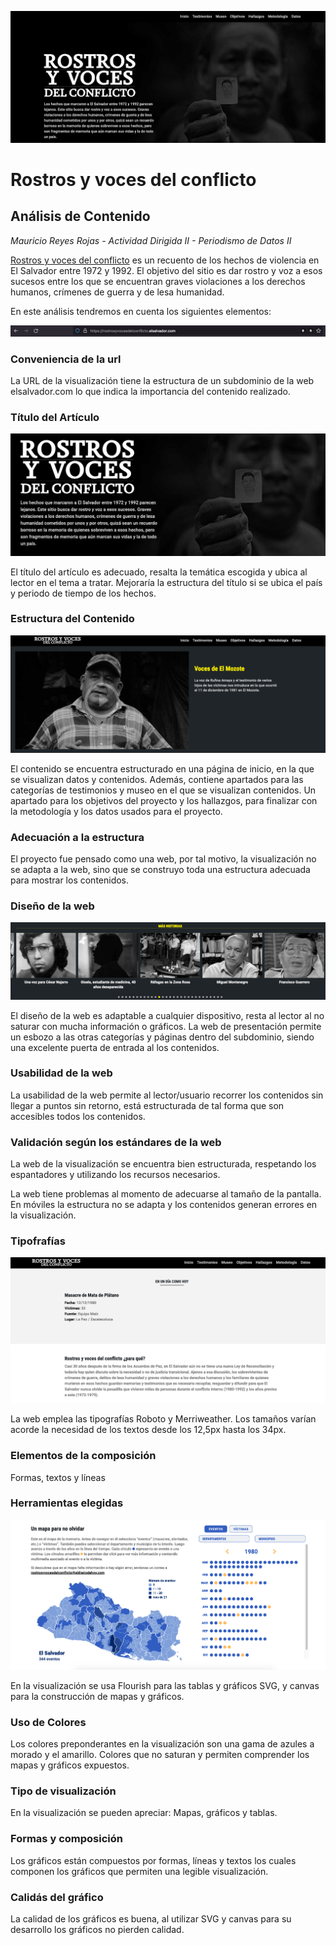 [![En Imagen Página de inicio del proyecto Rostros y Voces del Conflicto](https://github.com/mauricioreyes87/docs/blob/main/img/act2-g1.png?raw=true)]()

# Rostros y voces del conflicto

## Análisis de Contenido

_Mauricio Reyes Rojas - Actividad Dirigida II - Periodismo de Datos II_

[Rostros y voces del conflicto](https://rostrosyvocesdelconflicto.elsalvador.com/) es un recuento de los hechos de violencia en El Salvador entre 1972 y 1992. El objetivo del sitio es dar rostro y voz a esos sucesos entre los que se encuentran graves violaciones a los derechos humanos, crímenes de guerra y de lesa humanidad.

En este análisis tendremos en cuenta los siguientes elementos:

[![En imagen visualización de la URL - Enlace web al proyecto rostros y voces del conflicto](https://github.com/mauricioreyes87/docs/blob/main/img/act2-g2.png?raw=true)]()

### Conveniencia de la url

La URL de la visualización tiene la estructura de un subdominio de la web elsalvador.com lo que indica la importancia del contenido realizado.

### Título del Artículo

[![En imagen visualización del titulo y texto introductorio](https://github.com/mauricioreyes87/docs/blob/main/img/act2-g3.png?raw=true)]()

El título del artículo es adecuado, resalta la temática escogida y ubica al lector en el tema a tratar. Mejoraría la estructura del título si se ubica el país y periodo de tiempo de los hechos.

### Estructura del Contenido

[![En imagen visualización estructura de la web](https://github.com/mauricioreyes87/docs/blob/main/img/act2-g4.png?raw=true)]()

El contenido se encuentra estructurado en una página de inicio, en la que se visualizan datos y contenidos. Además, contiene apartados para las categorías de testimonios y museo en el que se visualizan contenidos. Un apartado para los objetivos del proyecto y los hallazgos, para finalizar con la metodología y los datos usados para el proyecto.

### Adecuación a la estructura

El proyecto fue pensado como una web, por tal motivo, la visualización no se adapta a la web, sino que se construyo toda una estructura adecuada para mostrar los contenidos.

### Diseño de la web

[![En imagen visualización partes de la estructura web](https://github.com/mauricioreyes87/docs/blob/main/img/act2-g5.png?raw=true)]()

El diseño de la web es adaptable a cualquier dispositivo, resta al lector al no saturar con mucha información o gráficos. La web de presentación permite un esbozo a las otras categorías y páginas dentro del subdominio, siendo una excelente puerta de entrada al los contenidos.

### Usabilidad de la web

La usabilidad de la web permite al lector/usuario recorrer los contenidos sin llegar a puntos sin retorno, está estructurada de tal forma que son accesibles todos los contenidos.

### Validación según los estándares de la web

La web de la visualización se encuentra bien estructurada, respetando los espantadores y utilizando los recursos necesarios.

La web tiene problemas al momento de adecuarse al tamaño de la pantalla. En móviles la estructura no se adapta y los contenidos generan errores en la visualización.

### Tipofrafías

[![En imagen visualización ejelos de tipografias usadas](https://github.com/mauricioreyes87/docs/blob/main/img/act2-g6.png?raw=true)]()

La web emplea las tipografías Roboto y Merriweather. Los tamaños varían acorde la necesidad de los textos desde los 12,5px hasta los 34px.

### Elementos de la composición

Formas, textos y líneas

### Herramientas elegidas

[![En imagen visualización gráficos, usos de colores, formas y composiciones](https://github.com/mauricioreyes87/docs/blob/main/img/act2-g7.png?raw=true)]()

En la visualización se usa Flourish para las tablas y gráficos SVG, y canvas para la construcción de mapas y gráficos.

### Uso de Colores

Los colores  preponderantes en la visualización son una gama de azules a morado y el amarillo. Colores que no saturan y permiten comprender los mapas y gráficos expuestos.

### Tipo de visualización

En la visualización se pueden apreciar: Mapas, gráficos y tablas.

### Formas y composición

Los gráficos están compuestos por formas, líneas y textos los cuales componen los gráficos que permiten una legible visualización.

### Calidás del gráfico

La calidad de los gráficos es buena, al utilizar SVG y canvas para su desarrollo los gráficos no pierden calidad.
